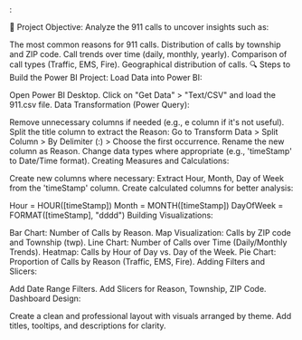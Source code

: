 :

📌 Project Objective:
Analyze the 911 calls to uncover insights such as:

The most common reasons for 911 calls.
Distribution of calls by township and ZIP code.
Call trends over time (daily, monthly, yearly).
Comparison of call types (Traffic, EMS, Fire).
Geographical distribution of calls.
🔍 Steps to Build the Power BI Project:
Load Data into Power BI:

Open Power BI Desktop.
Click on "Get Data" > "Text/CSV" and load the 911.csv file.
Data Transformation (Power Query):

Remove unnecessary columns if needed (e.g., e column if it's not useful).
Split the title column to extract the Reason:
Go to Transform Data > Split Column > By Delimiter (:) > Choose the first occurrence.
Rename the new column as Reason.
Change data types where appropriate (e.g., 'timeStamp' to Date/Time format).
Creating Measures and Calculations:

Create new columns where necessary:
Extract Hour, Month, Day of Week from the 'timeStamp' column.
Create calculated columns for better analysis:

Hour = HOUR([timeStamp])
Month = MONTH([timeStamp])
DayOfWeek = FORMAT([timeStamp], "dddd")
Building Visualizations:

Bar Chart: Number of Calls by Reason.
Map Visualization: Calls by ZIP code and Township (twp).
Line Chart: Number of Calls over Time (Daily/Monthly Trends).
Heatmap: Calls by Hour of Day vs. Day of the Week.
Pie Chart: Proportion of Calls by Reason (Traffic, EMS, Fire).
Adding Filters and Slicers:

Add Date Range Filters.
Add Slicers for Reason, Township, ZIP Code.
Dashboard Design:

Create a clean and professional layout with visuals arranged by theme.
Add titles, tooltips, and descriptions for clarity.


